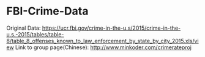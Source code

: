 # FBI-Crime-Data
Original Data: https://ucr.fbi.gov/crime-in-the-u.s/2015/crime-in-the-u.s.-2015/tables/table-8/table_8_offenses_known_to_law_enforcement_by_state_by_city_2015.xls/view
Link to group page(Chinese): http://www.minkoder.com/crimerateproj
